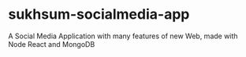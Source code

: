 # sukhsum-socialmedia-app
A Social Media Application with many features of new Web, made with Node React and MongoDB
